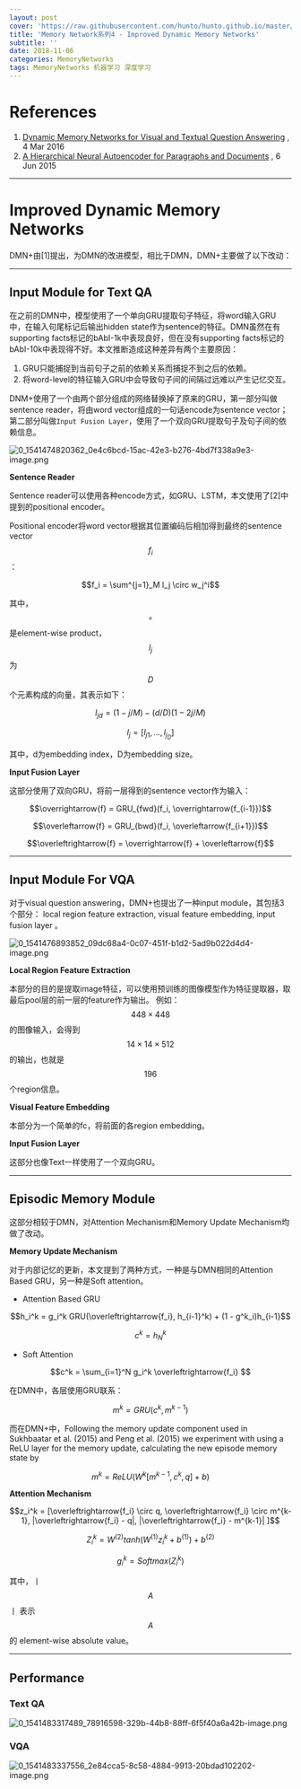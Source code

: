 ```yaml
---
layout: post
cover: 'https://raw.githubusercontent.com/hunto/hunto.github.io/master/assets/img/MemoryNetworks/1541474821662-0e4c6bcd-15ac-42e3-b276-4bd7f338a9e3-image.png'
title: 'Memory Network系列4 - Improved Dynamic Memory Networks'
subtitle: ''
date: 2018-11-06
categories: MemoryNetworks
tags: MemoryNetworks 机器学习 深度学习
---
```


# References
1. [Dynamic Memory Networks for Visual and Textual Question Answering](https://arxiv.org/abs/1603.01417) , 4 Mar 2016
2. [A Hierarchical Neural Autoencoder for Paragraphs and Documents](https://arxiv.org/abs/1506.01057) , 6 Jun 2015

---

# Improved Dynamic Memory Networks
DMN+由[1]提出，为DMN的改进模型，相比于DMN，DMN+主要做了以下改动：

---

## Input Module for Text QA
在之前的DMN中，模型使用了一个单向GRU提取句子特征，将word输入GRU中，在输入句尾标记后输出hidden state作为sentence的特征。DMN虽然在有supporting facts标记的bAbI-1k中表现良好，但在没有supporting facts标记的bAbI-10k中表现得不好。本文推断造成这种差异有两个主要原因：
1. GRU只能捕捉到当前句子之前的依赖关系而捕捉不到之后的依赖。
2. 将word-level的特征输入GRU中会导致句子间的间隔过远难以产生记忆交互。



DNM+使用了一个由两个部分组成的网络替换掉了原来的GRU，第一部分叫做sentence reader，将由word vector组成的一句话encode为sentence vector；第二部分叫做`Input Fusion Layer`，使用了一个双向GRU提取句子及句子间的依赖信息。

![0_1541474820362_0e4c6bcd-15ac-42e3-b276-4bd7f338a9e3-image.png](https://raw.githubusercontent.com/hunto/hunto.github.io/master/assets/img/MemoryNetworks/1541474821662-0e4c6bcd-15ac-42e3-b276-4bd7f338a9e3-image.png) 

**Sentence Reader**

Sentence reader可以使用各种encode方式，如GRU、LSTM，本文使用了[2]中提到的positional encoder。

Positional encoder将word vector根据其位置编码后相加得到最终的sentence vector $$f_i$$ ：

$$f_i = \sum^{j=1}_M l_j \circ w_j^i$$

其中， $$\circ$$ 是element-wise product，$$l_j$$ 为 $$D$$ 个元素构成的向量，其表示如下：

$$l_{jd} = (1 - j / M) - (d / D)(1 - 2j / M)$$

$$l_j = [l_{j1}, ..., l_{j_D}]$$

其中，d为embedding index，D为embedding size。

**Input Fusion Layer**

这部分使用了双向GRU，将前一层得到的sentence vector作为输入：

$$\overrightarrow{f} = GRU_{fwd}(f_i, \overrightarrow{f_{i-1}})$$

$$\overleftarrow{f} = GRU_{bwd}(f_i, \overleftarrow{f_{i+1}})$$

$$\overleftrightarrow{f} = \overrightarrow{f} + \overleftarrow{f}$$

---

## Input Module For VQA
对于visual question answering，DMN+也提出了一种input module，其包括3个部分： local region feature extraction, visual feature embedding, input fusion layer 。

![0_1541476893852_09dc68a4-0c07-451f-b1d2-5ad9b022d4d4-image.png](https://raw.githubusercontent.com/hunto/hunto.github.io/master/assets/img/MemoryNetworks/1541476894953-09dc68a4-0c07-451f-b1d2-5ad9b022d4d4-image.png) 

**Local Region Feature Extraction**

本部分的目的是提取image特征，可以使用预训练的图像模型作为特征提取器，取最后pool层的前一层的feature作为输出。
例如： $$448 \times 448$$的图像输入，会得到 $$14 \times 14 \times 512$$的输出，也就是 $$196$$ 个region信息。

**Visual Feature Embedding**

本部分为一个简单的fc，将前面的各region embedding。

**Input Fusion Layer**

这部分也像Text一样使用了一个双向GRU。

---

## Episodic Memory Module
这部分相较于DMN，对Attention Mechanism和Memory Update Mechanism均做了改动。



**Memory Update Mechanism**

对于内部记忆的更新，本文提到了两种方式，一种是与DMN相同的Attention Based GRU，另一种是Soft attention。

* Attention Based GRU

$$h_i^k = g_i^k GRU(\overleftrightarrow{f_i}, h_{i-1}^k) + (1 - g^k_i)h_{i-1}$$

$$c^k = h^k_{N}$$

* Soft Attention

$$c^k = \sum_{i=1}^N g_i^k \overleftrightarrow{f_i} $$


在DMN中，各层使用GRU联系：

$$m^k = GRU(c^k, m^{k-1})$$

而在DMN+中，Following the memory update component used in Sukhbaatar et al. (2015) and Peng et al. (2015) we experiment with using a ReLU layer for the memory update, calculating the new episode memory state by

$$m^k = ReLU(W^k[m^{k-1}, c^k, q] + b)$$

**Attention Mechanism**

$$z_i^k = [\overleftrightarrow{f_i} \circ q, \overleftrightarrow{f_i} \circ m^{k-1}, |\overleftrightarrow{f_i} - q|, |\overleftrightarrow{f_i} - m^{k-1}| ]$$

$$Z_i^k = W^{(2)}tanh(W^{(1)}z_i^k+b^{(1)})+b^{(2)}$$

$$g_i^k=Softmax(Z_i^k)$$

其中，丨$$A$$丨 表示 $$A$$ 的 element-wise absolute value。

---

## Performance

### Text QA
![0_1541483317489_78916598-329b-44b8-88ff-6f5f40a6a42b-image.png](https://raw.githubusercontent.com/hunto/hunto.github.io/master/assets/img/MemoryNetworks/1541483318352-78916598-329b-44b8-88ff-6f5f40a6a42b-image.png) 

### VQA

![0_1541483337556_2e84cca5-8c58-4884-9913-20bdad102202-image.png](https://raw.githubusercontent.com/hunto/hunto.github.io/master/assets/img/MemoryNetworks/1541483338050-2e84cca5-8c58-4884-9913-20bdad102202-image.png) 